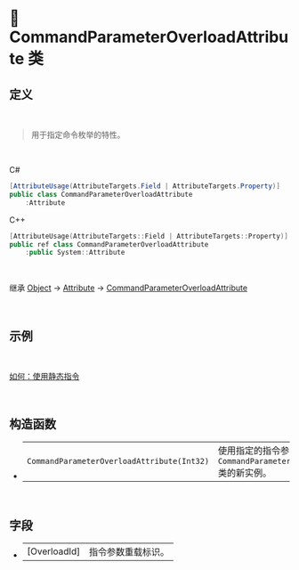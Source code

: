 # 🔖 CommandParameterOverloadAttribute 类

## 定义

<br>

> 用于指定命令枚举的特性。

<br>

C#
```cs
[AttributeUsage(AttributeTargets.Field | AttributeTargets.Property)]
public class CommandParameterOverloadAttribute
    :Attribute
```
C++
```cpp
[AttributeUsage(AttributeTargets::Field | AttributeTargets::Property)]
public ref class CommandParameterOverloadAttribute
    :public System::Attribute
```
<br>

继承 [Object](https://docs.microsoft.com/zh-cn/DotNET/api/system.object?view=net-6.0) → [Attribute](https://docs.microsoft.com/zh-cn/DotNET/api/system.attribute?view=net-6.0) → [CommandParameterOverloadAttribute](zh_CN/NET/APIs/Namespace/LiteLoader.DynamicCommand/Class/CommandParameterOverloadAttribute/CommandParameterOverloadAttribute.md)
   
<br>

## 示例

<br>

[如何：使用静态指令](../../../../HowTo/Static_DynamicCommand.md)

<br>

## 构造函数
- 
    |||
    |-|-|
    |`CommandParameterOverloadAttribute(Int32)`|使用指定的指令参数标识初始化 `CommandParameterOverloadAttribute` 类的新实例。|

<br>

##  字段
- 
    |||
    |-|-|
    |[OverloadId]|指令参数重载标识。|

<br>


